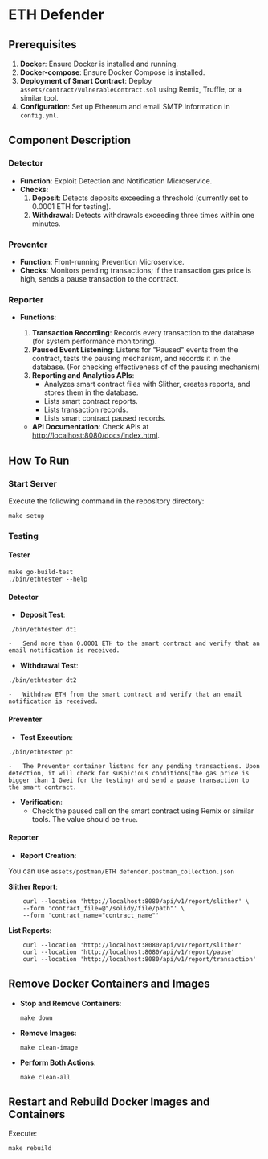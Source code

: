 
# ETH Defender

## Prerequisites

1.  **Docker**: Ensure Docker is installed and running.
2.  **Docker-compose**: Ensure Docker Compose is installed.
3.  **Deployment of Smart Contract**: Deploy `assets/contract/VulnerableContract.sol` using Remix, Truffle, or a similar tool.
4.  **Configuration**: Set up Ethereum and email SMTP information in `config.yml`.

## Component Description

### Detector

-   **Function**: Exploit Detection and Notification Microservice.
-   **Checks**:
    1.  **Deposit**: Detects deposits exceeding a threshold (currently set to 0.0001 ETH for testing).
    2.  **Withdrawal**: Detects withdrawals exceeding three times within one minutes.

### Preventer

-   **Function**: Front-running Prevention Microservice.
-   **Checks**: Monitors pending transactions; if the transaction gas price is high, sends a pause transaction to the contract.

### Reporter

-   **Functions**:
    
    1.  **Transaction Recording**: Records every transaction to the database (for system performance monitoring).
    2.  **Paused Event Listening**: Listens for "Paused" events from the contract, tests the pausing mechanism, and records it in the database. (For checking effectiveness of of the pausing mechanism)
    3.  **Reporting and Analytics APIs**:
        -   Analyzes smart contract files with Slither, creates reports, and stores them in the database.
        -   Lists smart contract reports.
        -   Lists transaction records.
        -   Lists smart contract paused records.
    
    -   **API Documentation**: Check APIs at [http://localhost:8080/docs/index.html](http://localhost:8080/docs/index.html).

## How To Run

### Start Server

Execute the following command in the repository directory:

`make setup` 

### Testing

#### Tester
```
make go-build-test
./bin/ethtester --help
```
#### Detector

-   **Deposit Test**:

`./bin/ethtester dt1`

    -   Send more than 0.0001 ETH to the smart contract and verify that an email notification is received. 
-   **Withdrawal Test**:

`./bin/ethtester dt2`

    -   Withdraw ETH from the smart contract and verify that an email notification is received.

#### Preventer

-   **Test Execution**:

`./bin/ethtester pt`

    -   The Preventer container listens for any pending transactions. Upon detection, it will check for suspicious conditions(the gas price is bigger than 1 Gwei for the testing) and send a pause transaction to the smart contract.
-   **Verification**:
    -   Check the paused call on the smart contract using Remix or similar tools. The value should be `true`.

#### Reporter

-   **Report Creation**:

You can use `assets/postman/ETH defender.postman_collection.json`

**Slither Report**:
        
        curl --location 'http://localhost:8080/api/v1/report/slither' \
        --form 'contract_file=@"/solidy/file/path"' \
        --form 'contract_name="contract_name"'
        
**List Reports**:
        
        curl --location 'http://localhost:8080/api/v1/report/slither'
        curl --location 'http://localhost:8080/api/v1/report/pause'
        curl --location 'http://localhost:8080/api/v1/report/transaction'

## Remove Docker Containers and Images

-   **Stop and Remove Containers**:
    
    `make down` 
    
-   **Remove Images**:
    
    `make clean-image` 
    
-   **Perform Both Actions**:
    
    `make clean-all` 

## Restart and Rebuild Docker Images and Containers

Execute:

`make rebuild`

